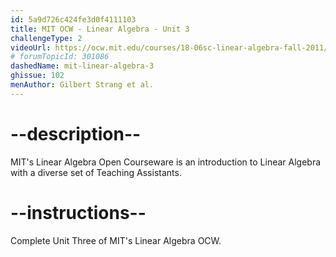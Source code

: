 ```yaml
---
id: 5a9d726c424fe3d0f4111103
title: MIT OCW - Linear Algebra - Unit 3
challengeType: 2
videoUrl: https://ocw.mit.edu/courses/18-06sc-linear-algebra-fall-2011/
# forumTopicId: 301086
dashedName: mit-linear-algebra-3
ghissue: 102
menAuthor: Gilbert Strang et al.
---
```


# --description--

MIT's Linear Algebra Open Courseware is an introduction to Linear Algebra with a diverse set of Teaching Assistants.

# --instructions--

Complete Unit Three of MIT's Linear Algebra OCW.